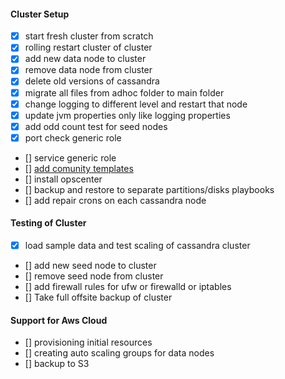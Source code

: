 #### Cluster Setup

- [x] start fresh cluster from scratch
- [x] rolling restart cluster of cluster
- [x] add new data node to cluster
- [x] remove data node from cluster
- [x] delete old versions of cassandra
- [x] migrate all files from adhoc folder to main folder
- [x] change logging to different level and restart that node
- [x] update jvm properties only like logging properties
- [x] add odd count test for seed nodes
- [x] port check generic role
- [] service generic role
- [] [add comunity templates](https://github.com/116davinder/apache-cassandra-cluster-mgmt/community) 
- [] install opscenter
- [] backup and restore to separate partitions/disks playbooks
- [] add repair crons on each cassandra node

#### Testing of Cluster
- [x] load sample data and test scaling of cassandra cluster
- [] add new seed node to cluster
- [] remove seed node from cluster
- [] add firewall rules for ufw or firewalld or iptables
- [] Take full offsite backup of cluster

#### Support for Aws Cloud
- [] provisioning initial resources
- [] creating auto scaling groups for data nodes
- [] backup to S3